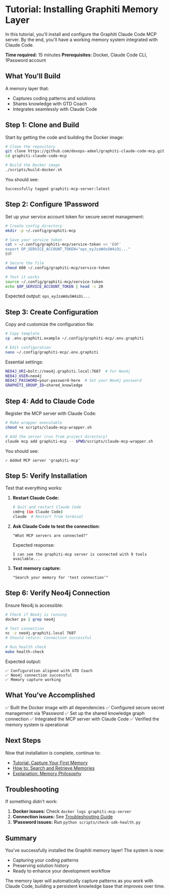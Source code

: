 # Tutorial: Installing Graphiti Memory Layer

In this tutorial, you'll install and configure the Graphiti Claude Code MCP server. By the end, you'll have a working memory system integrated with Claude Code.

**Time required:** 15 minutes
**Prerequisites:** Docker, Claude Code CLI, 1Password account

## What You'll Build

A memory layer that:
- Captures coding patterns and solutions
- Shares knowledge with GTD Coach
- Integrates seamlessly with Claude Code

## Step 1: Clone and Build

Start by getting the code and building the Docker image:

```bash
# Clone the repository
git clone https://github.com/devops-adeel/graphiti-claude-code-mcp.git
cd graphiti-claude-code-mcp

# Build the Docker image
./scripts/build-docker.sh
```

You should see:
```
Successfully tagged graphiti-mcp-server:latest
```

## Step 2: Configure 1Password

Set up your service account token for secure secret management:

```bash
# Create config directory
mkdir -p ~/.config/graphiti-mcp

# Save your service token
cat > ~/.config/graphiti-mcp/service-token << 'EOF'
export OP_SERVICE_ACCOUNT_TOKEN="ops_eyJzaWduSW4iOi..."
EOF

# Secure the file
chmod 600 ~/.config/graphiti-mcp/service-token

# Test it works
source ~/.config/graphiti-mcp/service-token
echo $OP_SERVICE_ACCOUNT_TOKEN | head -c 20
```

Expected output: `ops_eyJzaWduSW4iOi...`

## Step 3: Create Configuration

Copy and customize the configuration file:

```bash
# Copy template
cp .env.graphiti.example ~/.config/graphiti-mcp/.env.graphiti

# Edit configuration
nano ~/.config/graphiti-mcp/.env.graphiti
```

Essential settings:
```bash
NEO4J_URI=bolt://neo4j.graphiti.local:7687  # For Neo4j
NEO4J_USER=neo4j
NEO4J_PASSWORD=your-password-here  # Set your Neo4j password
GRAPHITI_GROUP_ID=shared_knowledge
```

## Step 4: Add to Claude Code

Register the MCP server with Claude Code:

```bash
# Make wrapper executable
chmod +x scripts/claude-mcp-wrapper.sh

# Add the server (run from project directory)
claude mcp add graphiti-mcp -- $PWD/scripts/claude-mcp-wrapper.sh
```

You should see:
```
✓ Added MCP server 'graphiti-mcp'
```

## Step 5: Verify Installation

Test that everything works:

1. **Restart Claude Code:**
   ```bash
   # Quit and restart Claude Code
   cmd+q (in Claude Code)
   claude  # Restart from terminal
   ```

2. **Ask Claude Code to test the connection:**
   ```
   "What MCP servers are connected?"
   ```

   Expected response:
   ```
   I can see the graphiti-mcp server is connected with 9 tools available...
   ```

3. **Test memory capture:**
   ```
   "Search your memory for 'test connection'"
   ```

## Step 6: Verify Neo4j Connection

Ensure Neo4j is accessible:

```bash
# Check if Neo4j is running
docker ps | grep neo4j

# Test connection
nc -z neo4j.graphiti.local 7687
# Should return: Connection successful

# Run health check
make health-check
```

Expected output:
```
✅ Configuration aligned with GTD Coach
✅ Neo4j connection successful
✅ Memory capture working
```

## What You've Accomplished

✅ Built the Docker image with all dependencies
✅ Configured secure secret management via 1Password
✅ Set up the shared knowledge graph connection
✅ Integrated the MCP server with Claude Code
✅ Verified the memory system is operational

## Next Steps

Now that installation is complete, continue to:
- [Tutorial: Capture Your First Memory](02-first-memory.md)
- [How to: Search and Retrieve Memories](../how-to/search-memories.md)
- [Explanation: Memory Philosophy](../explanation/memory-philosophy.md)

## Troubleshooting

If something didn't work:

1. **Docker issues:** Check `docker logs graphiti-mcp-server`
2. **Connection issues:** See [Troubleshooting Guide](../how-to/troubleshoot-common-issues.md)
3. **1Password issues:** Run `python scripts/check-sdk-health.py`

## Summary

You've successfully installed the Graphiti memory layer! The system is now:
- Capturing your coding patterns
- Preserving solution history
- Ready to enhance your development workflow

The memory layer will automatically capture patterns as you work with Claude Code, building a persistent knowledge base that improves over time.
